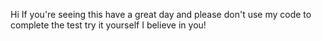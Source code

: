 Hi If you're seeing this have a great day and please don't use my code to complete the test try it yourself I believe in you!
